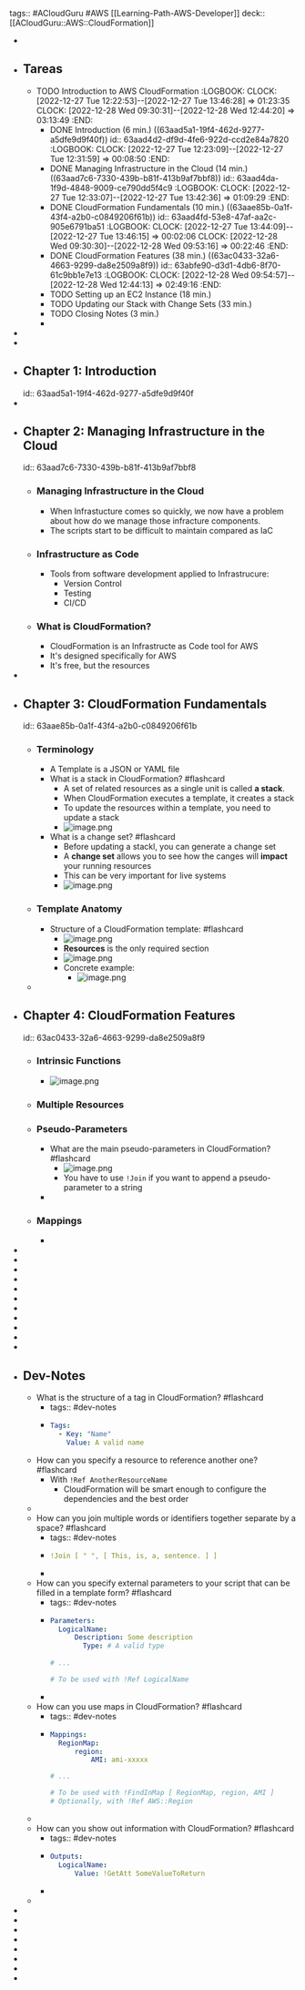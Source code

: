 tags:: #ACloudGuru #AWS [[Learning-Path-AWS-Developer]]
deck:: [[ACloudGuru::AWS::CloudFormation]]

-
- ## Tareas
	- TODO Introduction to AWS CloudFormation
	  :LOGBOOK:
	  CLOCK: [2022-12-27 Tue 12:22:53]--[2022-12-27 Tue 13:46:28] =>  01:23:35
	  CLOCK: [2022-12-28 Wed 09:30:31]--[2022-12-28 Wed 12:44:20] =>  03:13:49
	  :END:
		- DONE Introduction (6 min.) ((63aad5a1-19f4-462d-9277-a5dfe9d9f40f))
		  id:: 63aad4d2-df9d-4fe6-922d-ccd2e84a7820
		  :LOGBOOK:
		  CLOCK: [2022-12-27 Tue 12:23:09]--[2022-12-27 Tue 12:31:59] =>  00:08:50
		  :END:
		- DONE Managing Infrastructure in the Cloud (14 min.) ((63aad7c6-7330-439b-b81f-413b9af7bbf8))
		  id:: 63aad4da-1f9d-4848-9009-ce790dd5f4c9
		  :LOGBOOK:
		  CLOCK: [2022-12-27 Tue 12:33:07]--[2022-12-27 Tue 13:42:36] =>  01:09:29
		  :END:
		- DONE CloudFormation Fundamentals (10 min.) ((63aae85b-0a1f-43f4-a2b0-c0849206f61b))
		  id:: 63aad4fd-53e8-47af-aa2c-905e6791ba51
		  :LOGBOOK:
		  CLOCK: [2022-12-27 Tue 13:44:09]--[2022-12-27 Tue 13:46:15] =>  00:02:06
		  CLOCK: [2022-12-28 Wed 09:30:30]--[2022-12-28 Wed 09:53:16] =>  00:22:46
		  :END:
		- DONE CloudFormation Features (38 min.) ((63ac0433-32a6-4663-9299-da8e2509a8f9))
		  id:: 63abfe90-d3d1-4db6-8f70-61c9bb1e7e13
		  :LOGBOOK:
		  CLOCK: [2022-12-28 Wed 09:54:57]--[2022-12-28 Wed 12:44:13] =>  02:49:16
		  :END:
		- TODO Setting up an EC2 Instance (18 min.)
		- TODO Updating our Stack with Change Sets (33 min.)
		- TODO Closing Notes (3 min.)
		-
-
-
- ## Chapter 1: Introduction
  id:: 63aad5a1-19f4-462d-9277-a5dfe9d9f40f
-
- ## Chapter 2: Managing Infrastructure in the Cloud
  id:: 63aad7c6-7330-439b-b81f-413b9af7bbf8
	- ### Managing Infrastructure in the Cloud
		- When Infrastucture comes so quickly, we now have a problem about how do we manage those infracture components.
		- The scripts start to be difficult to maintain compared as IaC
	- ### Infrastructure as Code
		- Tools from software development applied to Infrastrucure:
			- Version Control
			- Testing
			- CI/CD
	- ### What is CloudFormation?
		- CloudFormation is an Infrastructe as Code tool for AWS
		- It's designed specifically for AWS
		- It's free, but the resources
-
- ## Chapter 3: CloudFormation Fundamentals
  id:: 63aae85b-0a1f-43f4-a2b0-c0849206f61b
	- ### Terminology
		- A Template is a JSON or YAML file
		- What is a stack in CloudFormation? #flashcard
			- A set of related resources as a single unit is called **a stack**.
			- When CloudFormation executes a template, it creates a stack
			- To update the resources within a template, you need to update a stack
			- ![image.png](../assets/image_1672216598727_0.png)
		- What is a change set? #flashcard
			- Before updating a stackl, you can generate a change set
			- A **change set** allows you to see how the canges will **impact** your running resources
			- This can be very important for live systems
			- ![image.png](../assets/image_1672216863091_0.png)
	- ### Template Anatomy
		- Structure of a CloudFormation template: #flashcard
			- ![image.png](../assets/image_1672217056480_0.png)
			- **Resources** is the only required section
			- ![image.png](../assets/image_1672217207454_0.png)
			- Concrete example:
				- ![image.png](../assets/image_1672217311330_0.png)
	-
- ## Chapter 4: CloudFormation Features
  id:: 63ac0433-32a6-4663-9299-da8e2509a8f9
	- ### Intrinsic Functions
		- ![image.png](../assets/image_1672217857675_0.png)
	- ### Multiple Resources
	- ### Pseudo-Parameters
		- What are the main pseudo-parameters in CloudFormation? #flashcard
			- ![image.png](../assets/image_1672221322061_0.png)
			- You have to use `!Join` if you want to append a pseudo-parameter to a string
		-
	- ### Mappings
		-
-
-
-
-
-
-
-
-
-
-
-
- ## Dev-Notes
	- What is the structure of a tag in CloudFormation? #flashcard
		- tags:: #dev-notes
		- ``` yaml
		  Tags:
		    - Key: "Name"
		      Value: A valid name  
		  ```
	- How can you specify a resource to reference another one? #flashcard
		- With `!Ref AnotherResourceName`
			- CloudFormation will be smart enough to configure the dependencies and the best order
	-
	- How can you join multiple words or identifiers together separate by a space? #flashcard
		- tags:: #dev-notes
		- ``` yaml
		  !Join [ " ", [ This, is, a, sentence. ] ]
		  ```
		-
	- How can you specify external parameters to your script that can be filled in a template form? #flashcard
		- tags:: #dev-notes
		- ``` yaml
		  Parameters:
		  	LogicalName:
		      	Description: Some description
		          Type: # A valid type
		          
		  # ...
		  
		  # To be used with !Ref LogicalName
		  ```
		-
	- How can you use maps in CloudFormation? #flashcard
		- tags:: #dev-notes
		- ``` yaml
		  Mappings:
		  	RegionMap:
		      	region:
		          	AMI: ami-xxxxx
		  
		  # ...
		  
		  # To be used with !FindInMap [ RegionMap, region, AMI ]
		  # Optionally, with !Ref AWS::Region
		  ```
	-
	- How can you show out information with CloudFormation? #flashcard
		- tags:: #dev-notes
		- ``` yaml
		  Outputs:
		  	LogicalName:
		      	Value: !GetAtt SomeValueToReturn
		  ```
		-
	-
-
-
-
-
-
-
-
-